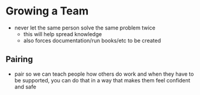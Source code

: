 # Growing a Team

- never let the same person solve the same problem twice
  - this will help spread knowledge
  - also forces documentation/run books/etc to be created

## Pairing

- pair so we can teach people how others do work and when they have to be supported, you can do that in a way that makes them feel confident and safe
